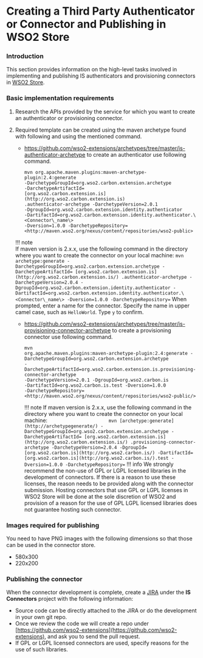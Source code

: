 # Creating a Third Party Authenticator or Connector and Publishing in WSO2 Store

### Introduction

This section provides information on the high-level tasks involved in
implementing and publishing IS authenticators and provisioning
connectors in [WSO2 Store](https://store.wso2.com/store).

### Basic implementation requirements

1.  Research the APIs provided by the service for which you want to
    create an authenticator or provisioning connector.
2.  Required template can be created using the maven archetype found
    with following and using the mentioned command.

    -   <https://github.com/wso2-extensions/archetypes/tree/master/is-authenticator-archetype>
        to create an authenticator use following command.
        ```
        mvn org.apache.maven.plugins:maven-archetype-plugin:2.4:generate
        -DarchetypeGroupId=org.wso2.carbon.extension.archetype
        -DarchetypeArtifactId=
        [org.wso2.carbon.extension.is](http://org.wso2.carbon.extension.is)
        .authenticator-archetype -DarchetypeVersion=2.0.1
        -DgroupId=org.wso2.carbon.extension.identity.authenticator
        -DartifactId=org.wso2.carbon.extension.identity.authenticator.\<Connector\_name\>
        -Dversion=1.0.0 -DarchetypeRepository=
        <http://maven.wso2.org/nexus/content/repositories/wso2-public>
        ```

    !!! note    
        If maven version is 2.x.x, use the following command in the directory
        where you want to create the connector on your local machine:
        ```
        mvn
        archetype:generate -DarchetypeGroupId=org.wso2.carbon.extension.archetype
        -DarchetypeArtifactId=
        [org.wso2.carbon.extension.is](http://org.wso2.carbon.extension.is/)
        .authenticator-archetype -DarchetypeVersion=2.0.4
        -DgroupId=org.wso2.carbon.extension.identity.authenticator
        -DartifactId=org.wso2.carbon.extension.identity.authenticator.\<Connector\_name\>
        -Dversion=1.0.0 -DarchetypeRepository=
        ```
        When prompted, enter a name for the connector. Specify the name in upper camel case, such as `HelloWorld`. Type `y` to confirm.


    -   <https://github.com/wso2-extensions/archetypes/tree/master/is-provisioning-connector-archetype>
        to create a provisioning connector use following command.
        ```
        mvn
        org.apache.maven.plugins:maven-archetype-plugin:2.4:generate -DarchetypeGroupId=org.wso2.carbon.extension.archetype
        -DarchetypeArtifactId=org.wso2.carbon.extension.is.provisioning-connector-archetype
        -DarchetypeVersion=2.0.1 -DgroupId=org.wso2.carbon.is
        -DartifactId=org.wso2.carbon.is.test -Dversion=1.0.0
        -DarchetypeRepository=
        <http://maven.wso2.org/nexus/content/repositories/wso2-public/>
        ```

        !!! note
            If maven version is 2.x.x, use the following command in the directory
            where you want to create the connector on your local machine:
            ```                      
            mvn [archetype:generate](http://archetypegenerate/)
            -DarchetypeGroupId=org.wso2.carbon.extension.archetype
            -DarchetypeArtifactId=
            [org.wso2.carbon.extension.is](http://org.wso2.carbon.extension.is/)
            .provisioning-connector-archetype -DarchetypeVersion=2.0.4 -DgroupId=
            [org.wso2.carbon.is](http://org.wso2.carbon.is/) -DartifactId=
            [org.wso2.carbon.is](http://org.wso2.carbon.is/).test -Dversion=1.0.0
            -DarchetypeRepository=
            ```
        !!! info
            We strongly recommend the non-use of GPL or LGPL licensed libraries in
            the development of connectors. If there is a reason to use these
            licenses, the reason needs to be provided along with the connector
            submission. Hosting connectors that use GPL or LGPL licenses in WSO2
            Store will be done at the sole discretion of WSO2 and provision of a
            reason for the use of GPL LGPL licensed libraries does not guarantee
            hosting such connector.

### Images required for publishing

You need to have PNG images with the following dimensions so that those
can be used in the connector store.

-   580x300
-   220x200

### Publishing the connector

When the connector development is complete, create a
[JIRA](https://wso2.org/jira/browse/ISCONNECT) under the **IS Connectors** project with the following information:

-   Source code can be directly attached to the JIRA or do the
    development in your own git repo.
-   Once we review the code we will create a repo under [https://github.com/wso2-extensions](https://github.com/wso2-extensions), and ask you to send the pull request.
-   If GPL or LGPL licensed connectors are used, specify reasons for the
    use of such libraries.